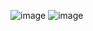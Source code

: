 ![image](https://github.com/user-attachments/assets/d1be595a-e7bc-40cb-bb3c-407da96afec4)
![image](https://github.com/user-attachments/assets/5ce45bfb-583d-4b0d-9770-65e02d85dfc8)



